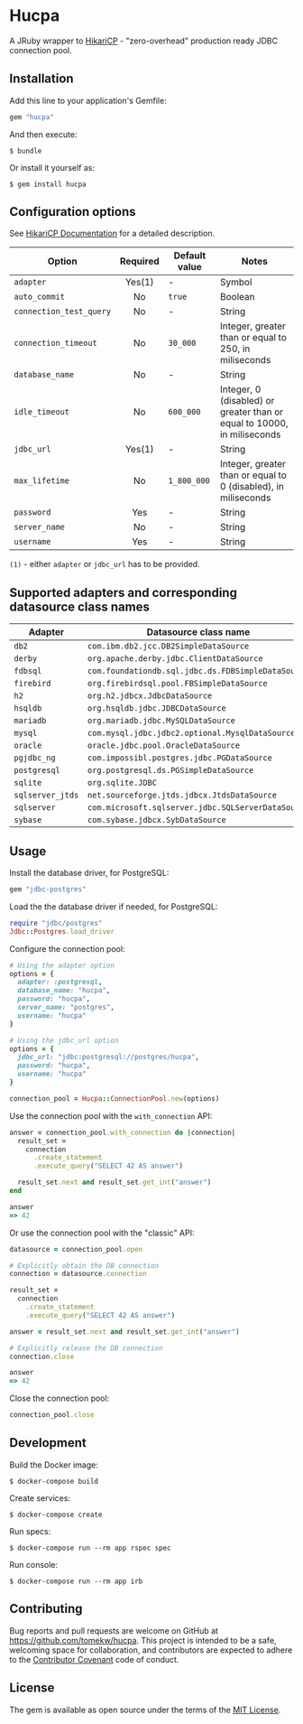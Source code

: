 # Hucpa

A JRuby wrapper to [HikariCP](https://github.com/brettwooldridge/HikariCP) - "zero-overhead" production ready JDBC connection pool.

## Installation

Add this line to your application's Gemfile:

```ruby
gem "hucpa"
```

And then execute:

    $ bundle

Or install it yourself as:

    $ gem install hucpa

## Configuration options

See [HikariCP Documentation](https://github.com/brettwooldridge/HikariCP#configuration-knobs-baby) for a detailed description.

| Option                  | Required | Default value | Notes                                                                   |
| ----------------------- | :------: | ------------- | ----------------------------------------------------------------------- |
| `adapter`               | Yes(1)   | -             | Symbol                                                                  |
| `auto_commit`           | No       | `true`        | Boolean                                                                 |
| `connection_test_query` | No       | -             | String                                                                  |
| `connection_timeout`    | No       | `30_000`      | Integer, greater than or equal to 250, in miliseconds                   |
| `database_name`         | No       | -             | String                                                                  |
| `idle_timeout`          | No       | `600_000`     | Integer, 0 (disabled) or greater than or equal to 10000, in miliseconds |
| `jdbc_url`              | Yes(1)   | -             | String                                                                  |
| `max_lifetime`          | No       | `1_800_000`   | Integer, greater than or equal to 0 (disabled), in miliseconds          |
| `password`              | Yes      | -             | String                                                                  |
| `server_name`           | No       | -             | String                                                                  |
| `username`              | Yes      | -             | String                                                                  |

`(1)` - either `adapter` or `jdbc_url` has to be provided.

## Supported adapters and corresponding datasource class names

| Adapter          | Datasource class name                              |
| ---------------- | -------------------------------------------------- |
| `db2`            | `com.ibm.db2.jcc.DB2SimpleDataSource`              |
| `derby`          | `org.apache.derby.jdbc.ClientDataSource`           |
| `fdbsql`         | `com.foundationdb.sql.jdbc.ds.FDBSimpleDataSource` |
| `firebird`       | `org.firebirdsql.pool.FBSimpleDataSource`          |
| `h2`             | `org.h2.jdbcx.JdbcDataSource`                      |
| `hsqldb`         | `org.hsqldb.jdbc.JDBCDataSource`                   |
| `mariadb`        | `org.mariadb.jdbc.MySQLDataSource`                 |
| `mysql`          | `com.mysql.jdbc.jdbc2.optional.MysqlDataSource`    |
| `oracle`         | `oracle.jdbc.pool.OracleDataSource`                |
| `pgjdbc_ng`      | `com.impossibl.postgres.jdbc.PGDataSource`         |
| `postgresql`     | `org.postgresql.ds.PGSimpleDataSource`             |
| `sqlite`         | `org.sqlite.JDBC`                                  |
| `sqlserver_jtds` | `net.sourceforge.jtds.jdbcx.JtdsDataSource`        |
| `sqlserver`      | `com.microsoft.sqlserver.jdbc.SQLServerDataSource` |
| `sybase`         | `com.sybase.jdbcx.SybDataSource`                   |

## Usage

Install the database driver, for PostgreSQL:

```ruby
gem "jdbc-postgres"
```

Load the the database driver if needed, for PostgreSQL:

```ruby
require "jdbc/postgres"
Jdbc::Postgres.load_driver
```

Configure the connection pool:

```ruby
# Using the adapter option
options = {
  adapter: :postgresql,
  database_name: "hucpa",
  password: "hucpa",
  server_name: "postgres",
  username: "hucpa"
}

# Using the jdbc_url option
options = {
  jdbc_url: "jdbc:postgresql://postgres/hucpa",
  password: "hucpa",
  username: "hucpa"
}

connection_pool = Hucpa::ConnectionPool.new(options)
```

Use the connection pool with the `with_connection` API:


```ruby
answer = connection_pool.with_connection do |connection|
  result_set =
    connection
      .create_statement
      .execute_query("SELECT 42 AS answer")

  result_set.next and result_set.get_int("answer")
end

answer
=> 42
```

Or use the connection pool with the "classic" API:

```ruby
datasource = connection_pool.open

# Explicitly obtain the DB connection
connection = datasource.connection

result_set =
  connection
    .create_statement
    .execute_query("SELECT 42 AS answer")

answer = result_set.next and result_set.get_int("answer")

# Explicitly release the DB connection
connection.close

answer
=> 42
```

Close the connection pool:

```ruby
connection_pool.close

```

## Development

Build the Docker image:

    $ docker-compose build

Create services:

    $ docker-compose create

Run specs:

    $ docker-compose run --rm app rspec spec

Run console:

    $ docker-compose run --rm app irb

## Contributing

Bug reports and pull requests are welcome on GitHub at https://github.com/tomekw/hucpa. This project is intended to be a safe, welcoming space for collaboration, and contributors are expected to adhere to the [Contributor Covenant](http://contributor-covenant.org) code of conduct.

## License

The gem is available as open source under the terms of the [MIT License](http://opensource.org/licenses/MIT).
